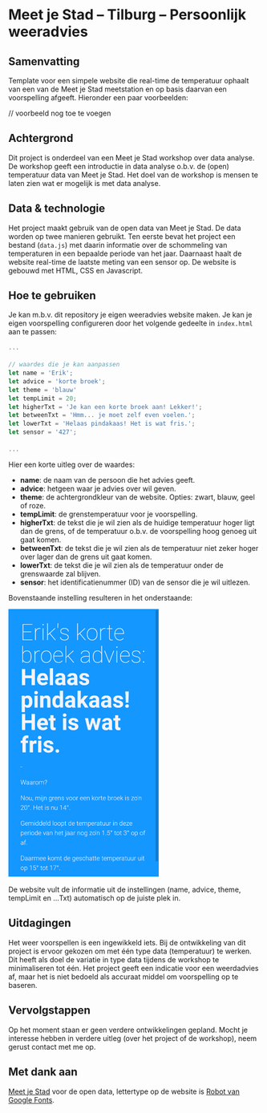# Meet je Stad – Tilburg – Persoonlijk weeradvies

## Samenvatting
Template voor een simpele website die real-time de temperatuur ophaalt van een van de Meet je Stad meetstation en op basis daarvan een voorspelling afgeeft. Hieronder een paar voorbeelden:

// voorbeeld nog toe te voegen

## Achtergrond
Dit project is onderdeel van een Meet je Stad workshop over data analyse. De workshop geeft een introductie in data analyse o.b.v. de (open) temperatuur data van Meet je Stad. Het doel van de workshop is mensen te laten zien wat er mogelijk is met data analyse. 

## Data & technologie
Het project maakt gebruik van de open data van Meet je Stad. De data worden op twee manieren gebruikt. Ten eerste bevat het project een bestand (`data.js`) met daarin informatie over de schommeling van temperaturen in een bepaalde periode van het jaar. Daarnaast haalt de website real-time de laatste meting van een sensor op. 
De website is gebouwd met HTML, CSS en Javascript. 

## Hoe te gebruiken
Je kan m.b.v. dit repository je eigen weeradvies website maken. Je kan je eigen voorspelling configureren door het volgende gedeelte in `index.html` aan te passen:

```javascript
...

// waardes die je kan aanpassen         
let name = 'Erik';
let advice = 'korte broek';
let theme = 'blauw'    
let tempLimit = 20;
let higherTxt = 'Je kan een korte broek aan! Lekker!';
let betweenTxt = 'Hmm... je moet zelf even voelen.';
let lowerTxt = 'Helaas pindakaas! Het is wat fris.';
let sensor = '427';

...
```
Hier een korte uitleg over de waardes:

- **name**: de naam van de persoon die het advies geeft.
- **advice**: hetgeen waar je advies over wil geven.
- **theme**: de achtergrondkleur van de website. Opties: zwart, blauw, geel of roze.
- **tempLimit**: de grenstemperatuur voor je voorspelling.
- **higherTxt**: de tekst die je wil zien als de huidige temperatuur hoger ligt dan de grens, of de temperatuur o.b.v. de voorspelling hoog genoeg uit gaat komen.
- **betweenTxt**: de tekst die je wil zien als de temperatuur niet zeker hoger over lager dan de grens uit gaat komen.
- **lowerTxt**: de tekst die je wil zien als de temperatuur onder de grenswaarde zal blijven.
- **sensor**: het identificatienummer (ID) van de sensor die je wil uitlezen.

Bovenstaande instelling resulteren in het onderstaande:

<img alt="Voorbeeld Meet je Stad weeradvies website" src="/meetjestad-tilburg-weeradvies-voorbeeld.png" width="300">

De website vult de informatie uit de instellingen (name, advice, theme, tempLimit en ...Txt) automatisch op de juiste plek in.


## Uitdagingen
Het weer voorspellen is een ingewikkeld iets. Bij de ontwikkeling van dit project is ervoor gekozen om met één type data (temperatuur) te werken. Dit heeft als doel de variatie in type data tijdens de workshop te minimaliseren tot één. Het project geeft een indicatie voor een weerdadvies af, maar het is niet bedoeld als accuraat middel om voorspelling op te baseren.

## Vervolgstappen
Op het moment staan er geen verdere ontwikkelingen gepland. Mocht je interesse hebben in verdere uitleg (over het project of de workshop), neem gerust contact met me op. 

## Met dank aan
[Meet je Stad](https://meetjestad.net/) voor de open data, lettertype op de website is [Robot van Google Fonts](https://fonts.google.com/specimen/Roboto). 
